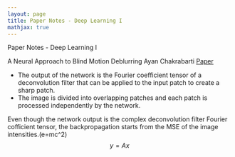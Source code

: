 ```yaml
---
layout: page
title: Paper Notes - Deep Learning I
mathjax: true
---
```

Paper Notes - Deep Learning I

A Neural Approach to Blind Motion Deblurring
Ayan Chakrabarti
[Paper](http://arxiv.org/abs/1603.04771)

- The output of the network is the Fourier coefficient tensor of a deconvolution filter that can be applied to the input patch to create a sharp patch.
- The image is divided into overlapping patches and each patch is processed independently by the network.

Even though the network output is the complex deconvolution filter Fourier cofficient tensor, the backpropagation starts from the MSE of the image intensities.\(e=mc^2\)
$$ y = Ax$$